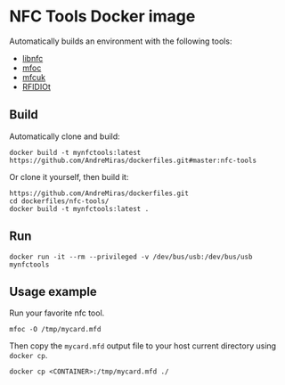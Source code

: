 # NFC Tools Docker image

Automatically builds an environment with the following tools:

* [libnfc](https://github.com/nfc-tools/libnfc)
* [mfoc](https://github.com/nfc-tools/mfoc)
* [mfcuk](https://github.com/nfc-tools/mfcuk)
* [RFIDIOt](https://github.com/AdamLaurie/RFIDIOt)

## Build
Automatically clone and build:
```
docker build -t mynfctools:latest https://github.com/AndreMiras/dockerfiles.git#master:nfc-tools
```
Or clone it yourself, then build it:
```
https://github.com/AndreMiras/dockerfiles.git
cd dockerfiles/nfc-tools/
docker build -t mynfctools:latest .
```

## Run
```
docker run -it --rm --privileged -v /dev/bus/usb:/dev/bus/usb mynfctools
```

## Usage example
Run your favorite nfc tool.
```
mfoc -O /tmp/mycard.mfd
```
Then copy the `mycard.mfd` output file to your host current directory using `docker cp`.
```
docker cp <CONTAINER>:/tmp/mycard.mfd ./
```
